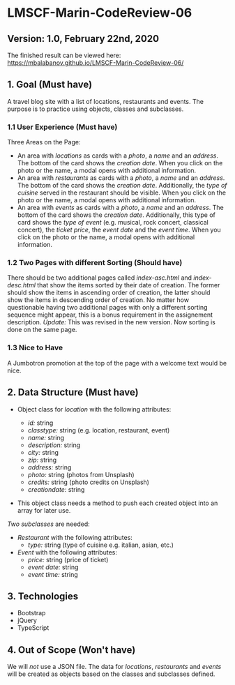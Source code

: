 # LMSCF-Marin-CodeReview-06

## Version: 1.0, February 22nd, 2020
The finished result can be viewed here:  https://mbalabanov.github.io/LMSCF-Marin-CodeReview-06/

## 1. Goal (Must have)
A travel blog site with a list of locations, restaurants and events. The purpose is to practice using objects, classes and subclasses.

### 1.1 User Experience (Must have)
Three Areas on the Page:
- An area with *locations* as cards with a _photo_, a _name_ and an _address_. The bottom of the card shows the _creation date_. When you click on the photo or the name, a modal opens with additional information.
- An area with *restaurants* as cards with a _photo_, a _name_ and an _address_. The bottom of the card shows the _creation date_. Additionally, the _type of cuisine_ served in the restaurant should be visible. When you click on the photo or the name, a modal opens with additional information.
- An area with  *events* as cards with a _photo_, a _name_ and an _address_. The bottom of the card shows the _creation date_. Additionally, this type of card shows the _type of event_ (e.g. musical, rock concert, classical concert), the _ticket price_, the _event date_ and the _event time_. When you click on the photo or the name, a modal opens with additional information.

### 1.2 Two Pages with different Sorting (Should have)
There should be two additional pages called _index-asc.html_ and _index-desc.html_ that show the items sorted by their date of creation. The former should show the items in ascending order of creation, the latter should show the items in descending order of creation.
No matter how questionable having two additional pages with only a different sorting sequence might appear, this is a bonus requirement in the assignement description. _Update:_ This was revised in the new version. Now sorting is done on the same page.

### 1.3 Nice to Have
A Jumbotron promotion at the top of the page with a welcome text would be nice.

## 2. Data Structure (Must have)
- Object class for *location* with the following attributes:
    - *id:* string
    - *classtype:* string (e.g. location, restaurant, event)
    - *name:* string
    - *description:* string
    - *city:* string
    - *zip:* string
    - *address:* string
    - *photo:* string (photos from Unsplash)
    - *credits:* string (photo credits on Unsplash)
    - *creationdate:* string

- This object class needs a method to push each created object into an array for later use.

*Two subclasses* are needed:
- *Restaurant* with the following attributes:
    - *type:* string (type of cuisine e.g. italian, asian, etc.)
- *Event* with the following attributes:
    - *price:* string (price of ticket)
    - *event date:* string
    - *event time:* string

## 3. Technologies
- Bootstrap
- jQuery
- TypeScript

## 4. Out of Scope (Won't have)
We will *not* use a JSON file. The data for *locations*, *restaurants* and *events* will be created as objects based on the classes and subclasses defined.
